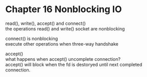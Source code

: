 # Chapter 16 Nonblocking IO
  
read(), write(), accept() and connect()  
the operations read() and write() socket are nonblocking  
  
connect() is nonblocking  
execute other operations when three-way handshake  
  
accept()  
what happens when accept() uncomplete connection?  
accept() will block when the fd is destoryed until next completed connection.  
